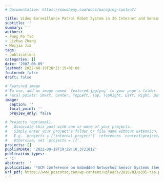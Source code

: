 ```yaml
---
# Documentation: https://wowchemy.com/docs/managing-content/

title: Video Surveillance Patrol Robot System in 3G Internet and Sensor Networks
subtitle: ''
summary: ''
authors:
- Fung Po Tso
- Lizhuo Zhang
- Weijia Jia
tags:
- publications
categories: []
date: '2007-06-09'
lastmod: 2022-08-19T20:21:15+01:00
featured: false
draft: false

# Featured image
# To use, add an image named `featured.jpg/png` to your page's folder.
# Focal points: Smart, Center, TopLeft, Top, TopRight, Left, Right, BottomLeft, Bottom, BottomRight.
image:
  caption: ''
  focal_point: ''
  preview_only: false

# Projects (optional).
#   Associate this post with one or more of your projects.
#   Simply enter your project's folder or file name without extension.
#   E.g. `projects = ["internal-project"]` references `content/project/deep-learning/index.md`.
#   Otherwise, set `projects = []`.
projects: []
publishDate: '2022-08-19T19:29:10.372181Z'
publication_types:
- '1'
abstract: ''
publication: '*ACM Conference on Embedded Networked Sensor Systems (SenSys )*'
url_pdf: https://www.poscotso.com/wp-content/uploads/2016/03/p395-tso.pdf
---
```

